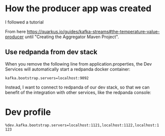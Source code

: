 # How the producer app was created

I followed a tutorial

From here https://quarkus.io/guides/kafka-streams#the-temperature-value-producer
until "Creating the Aggregator Maven Project".


## Use redpanda from dev stack

When you remove the following line from application.properties,
the Dev Services will automatically start a redpanda docker container:

`kafka.bootstrap.servers=localhost:9092`

Instead, I want to connect to redpanda of our dev stack, so that we can benefit
of the integration with other services, like the redpanda console:

# Dev profile

`%dev.kafka.bootstrap.servers=localhost:1121,localhost:1122,localhost:1123`


